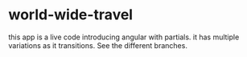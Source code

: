 # world-wide-travel
this app is a live code introducing angular with partials. it has multiple variations as it transitions. See the different branches.
